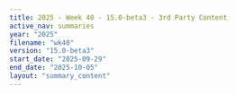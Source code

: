 ```yaml
---
title: 2025 - Week 40 - 15.0-beta3 - 3rd Party Content
active_nav: summaries
year: "2025"
filename: "wk40"
version: "15.0-beta3"
start_date: "2025-09-29"
end_date: "2025-10-05"
layout: "summary_content"
---
```

